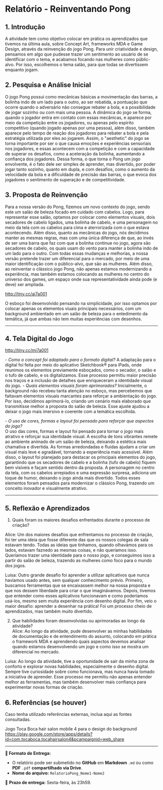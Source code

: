# Relatório - Reinventando Pong


## 1. Introdução  

A atividade tem como objetivo colocar em prática os aprendizados que tivemos na última aula, sobre Concept Art, frameworks MDA e Game Design, através da reinvenção do jogo Pong. Para unir criatividade e design, pensamos em algo que pudesse trazer um sentimento ao usuário de se identificar com o tema, e acabamos focando nas mulheres como públic-alvo. Por isso, escolhemos o tema salão, para que todas se divertissem enquanto jogam.


## 2. Pesquisa e Análise Inicial  

O jogo Pong possui como mecânicas básicas a movimentação das barras, a bolinha indo de um lado para o outro, ao ser rebatida, a pontuação que ocorre quando o adversário não consegue rebater a bola, e a possibilidade de jogar sozinho ou com mais uma pessoa. A dinâmica do jogo se forma, quando o jogador entra em contato com essas mecânicas, e aparece por meio da competição entre os jogadores, ou apenas pelo espírito competitivo (quando jogado apenas por uma pessoa), além disso, também aparece pelo tempo de reação dos jogadores para rebater a bola e pela estratégia utilizada por eles ao jogarem. Assim, o "aesthetic" do jogo se torna importante por ser o que causa emoções e experiências sensoriais nos jogadores, e essas acontecem com a competição e com a capacidade de superar os desafios, como a aceleração da bolinha, aumentando a confiança dos jogadores. 
Dessa forma, o que torna o Pong um jogo envolvente, é o fato dele ser simples de aprender, mas divertido, por poder jogar tanto sozinho, quanto em dupla, e com desafios, como o aumento da velocidade da bola e a dificuldade de precisão das barras, o que evoca dos jogadores o sentimento de superação e de competitividade. 


## 3. Proposta de Reinvenção  

  Para a nossa versão do Pong, fizemos um novo contexto do jogo, sendo este um salão de beleza focado em cuidado com cabelos. Logo, para representar esse salão, optamos por colocar como elementos visuais, dois secadores de cabelo ligados, uma bolinha de cabelo, e uma personagem no meio da tela com os cabelos para cima e aterrorizada com o que estava acontecendo. 
  Além disso, quanto as mecânicas do jogo, nós decidimos manter as mesmas regras, mas com uma única diferença de que, ao invés de ser uma barra que faz com que a bolinha continue no jogo, agora são secadores de cabelo, os quais usam do vento para manter a bolinha indo de um lado para o outro.
  Com todas essas mudanças e melhorias, a nossa versão pretende trazer um diferencial para o mercado, por meio de uma maior identificação com o público-alvo, que são as mulheres. Além disso, ao reinventar o clássico jogo Pong, não apenas estamos modernizando a experiência, mas também estamos colocando as mulheres no centro do universo dos games, um espaço onde sua representatividade ainda pode (e deve) ser ampliada.



http://tiny.cc/ai7a001

O esboço foi desenvolvido pensando na simplicidade, por isso optamos por colocar apenas os elementos viuais principais necessários, com um background ambientado em um salão de beleza para o entedimento da temática, já que ambas não tem muitas experiências com desenhos.



---

## 4. Tela Digital do Jogo  

http://tiny.cc/mi7a001

*- Como o concept foi adaptado para o formato digital?*
    A adaptação para o digital foi feita por meio do aplicativo Sketchbook® para iPads, onde reunimos os elementos previamente esboçados, como o secador, o salão e o tufo de cabelo, e os digitalizamos. Esse processo permitiu maior precisão nos traços e a inclusão de detalhes que enriqueceram a identidade visual do jogo.
*- Quais elementos visuais foram aprimorados?* 
  Inicialmente, o background não recebeu tanta atenção no esboço, mas percebemos que faltavam elementos visuais marcantes para reforçar a ambientação do jogo. Por isso, decidimos aprimorá-lo, criando um cenário mais elaborado que transmitisse melhor a proposta do salão de beleza. Esse ajuste ajudou a deixar o jogo mais imersivo e coerente com a temática escolhida.


*- O uso de cores, formas e layout foi pensado para reforçar que aspectos do jogo?*  
   O uso das cores, formas e layout foi pensado para tornar o jogo mais atrativo e reforçar sua identidade visual. A escolha de tons vibrantes remete ao ambiente animado de um salão de beleza, deixando a estética mais chamativa e divertida. As formas arredondadas e fluidas ajudam a criar um visual mais leve e agradável, tornando a experiência mais acessível. 
   Além disso, o layout foi planejado para destacar os principais elementos do jogo, garantindo que os secadores de cabelo e a bolinha (tufo de cabelo) fiquem bem visíveis e façam sentido dentro da proposta. A personagem no centro da tela, com os cabelos arrepiados e uma expressão surpresa, adiciona um toque de humor, deixando o jogo ainda mais divertido. Todos esses elementos foram pensados para modernizar o clássico Pong, trazendo um conceito inovador e visualmente atrativo.


---

## 5. Reflexão e Aprendizados  

1. Quais foram os maiores desafios enfrentados durante o processo de criação?

Alice: Um dos maiores desafios que enfrentamos no processo de criação, foi ter uma ideia que fosse diferente das que os nossos colegas de sala estavam tendo. Todas as ideias que tinhamos, quando olhavámos para os lados, estavam faznedo as mesmas coisas, e não queríamos isso. Queríamos trazer uma identidade para o nosso jogo, e conseguimos isso a partir do salão de beleza, trazendo as mulheres como foco para o mundo dos jogos.

Luisa: Outro grande desafio foi aprender a utilizar aplicativos que nunca havíamos usado antes, sem qualquer conhecimento prévio. Primeiro, buscamos ferramentas que se encaixassem melhor na nossa proposta e que nos dessem liberdade para criar o que imaginávamos. Depois, tivemos que entender como esses aplicativos funcionavam e como poderíamos usá-los, mesmo sem muita experiência com desenho digital. Por fim, veio o maior desafio: aprender a desenhar na prática! Foi um processo cheio de aprendizados, mas também muito divertido.


2. Que habilidades foram desenvolvidas ou aprimoradas ao longo da atividade?  
Alice: Ao longo da atividade, pude desenvolver as minhas habilidades de documentação e de entendimento do assunto, colocando em prática o framework MDA e aprendendo quais aspectos devemos analisar quando estamos desenvolvendo um jogo e como isso se mostra um diferencial no mercado.

Luisa:  Ao longo da atividade, tive a oportunidade de sair da minha zona de conforto e explorar novas habilidades, especialmente o desenho digital. Sempre tive curiosidade sobre como funcionava, mas nunca havia tomado a iniciativa de aprender. Esse processo me permitiu não apenas entender melhor as ferramentas, mas também desenvolver mais confiança para experimentar novas formas de criação.



## 6. Referências (se houver)  
Caso tenha utilizado referências externas, inclua aqui as fontes consultadas.  

Jogo Toca Boca hair salon mobile 4 para o design do background
https://play.google.com/store/apps/details?id=com.tocaboca.tocahairsalon4&pcampaignid=web_share

---

**📝 Formato de Entrega:**  
- O relatório pode ser submetido no **GitHub** em **Markdown** `.md` ou como **PDF** `.pdf` **compartilhado via Drive**.  
- **Nome do arquivo:** `RelatorioPong_Nome1-Nome2`  

📌 **Prazo de entrega:** Sexta-feira, às 23h59.

